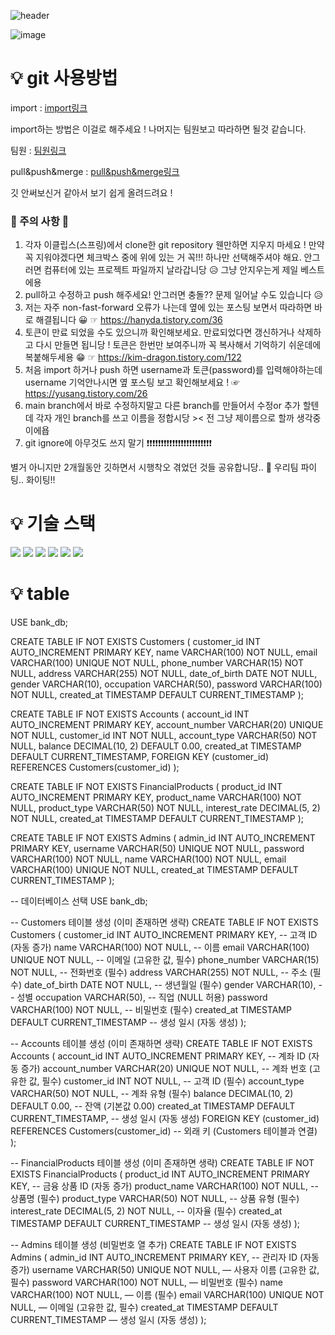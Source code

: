 ![header](https://capsule-render.vercel.app/api?type=rounded&color=4F9E00&height=250&section=header&text=clover_pay&fontSize=80&fontColor=705A64&stroke=3A2F32&strokeWidth=2&animation=blinking)


![image](https://github.com/jun981125/bank_web_project/assets/139423925/64dc2c69-20f4-44b3-bfa4-1c581a559617)


# 💡 git 사용방법

  import : <a href="https://jin2rang.tistory.com/m/entry/GitHub%EC%97%90%EC%84%9C-%EC%8A%A4%ED%94%84%EB%A7%81%EB%B6%80%ED%8A%B8-%ED%94%84%EB%A1%9C%EC%A0%9D%ED%8A%B8-import%ED%95%98%EA%B8%B0">import링크</a>

  import하는 방법은 이걸로 해주세요 ! 나머지는 팀원보고 따라하면 될것 같습니다. 

  팀원 : <a href="https://uni.rejoice-it.com/m/entry/Git-%EC%9D%B4%ED%81%B4%EB%A6%BD%EC%8A%A4-%EC%97%B0%EB%8F%99-%ED%98%91%EC%97%85%ED%95%98%EA%B8%B0-2-%ED%8C%80%EC%9B%90">팀원링크</a>
  
  pull&push&merge : <a href="https://uni.rejoice-it.com/m/entry/Git-%EC%9D%B4%ED%81%B4%EB%A6%BD%EC%8A%A4-%EC%97%B0%EB%8F%99-%ED%98%91%EC%97%85%ED%95%98%EA%B8%B0-3-pull-push">pull&push&merge링크</a>
  
  깃 안써보신거 같아서 보기 쉽게 올려드려요 ! 

### 🚫 주의 사항 🚫
1. 각자 이클립스(스프링)에서 clone한 git repository 웬만하면 지우지 마세요 ! 만약 꼭 지워야겠다면 체크박스 중에 위에 있는 거 꼭!!! 하나만 선택해주셔야 해요. 안그러면 컴퓨터에 있는 프로젝트 파일까지 날라갑니당 😥 그냥 안지우는게 제일 베스트에용
2. pull하고 수정하고 push 해주세요! 안그러면 충돌?? 문제 일어날 수도 있습니다 😥
3. 저는 자주 non-fast-forward 오류가 나는데 옆에 있는 포스팅 보면서 따라하면 바로 해결됩니다 😀  ☞ https://hanyda.tistory.com/36
4. 토큰이 만료 되었을 수도 있으니까 확인해보세요. 만료되었다면 갱신하거나 삭제하고 다시 만들면 됩니당 ! 토큰은 한번만 보여주니까 꼭 복사해서 기억하기 쉬운데에 복붙해두세용 😁 ☞ https://kim-dragon.tistory.com/122
5. 처음 import 하거나 push 하면 username과 토큰(password)를 입력해야하는데 username 기억안나시면 옆 포스팅 보고 확인해보세요 ! ☞ https://yusang.tistory.com/26
6. main branch에서 바로 수정하지말고 다른 branch를 만들어서 수정or 추가 할텐데 각자 개인 branch를 쓰고 이름을 정합시당 >< 전 그냥 제이름으로 할까 생각중이에욥
7. git ignore에 아무것도 쓰지 말기 ❗❗❗❗❗❗❗❗❗❗❗❗❗❗❗❗❗❗❗❗❗❗❗
   
  별거 아니지만 2개월동안 깃하면서 시행착오 겪었던 것들 공유합니당.. 🐷 우리팀 파이팅..  화이팅!!

# 💡 기술 스택
<img src="https://img.shields.io/badge/Java-007396?style=for-the-badge&logo=Java&logoColor=white"> <img src="https://img.shields.io/badge/Spring boot-6DB33F?style=for-the-badge&logo=Spring boot&logoColor=white"> <img src="https://img.shields.io/badge/HTML5-E34F26?style=for-the-badge&logo=HTML5&logoColor=white"> <img src="https://img.shields.io/badge/CSS3-1572B6?style=for-the-badge&logo=CSS3&logoColor=white"> 
<img src="https://img.shields.io/badge/MariaDB-003545?style=for-the-badge&logo=MariaDB&logoColor=white">
<img src="https://img.shields.io/badge/JavaScript-F7DF1E?style=for-the-badge&logo=JavaScript&logoColor=white">




# 💡 table
USE bank_db;

CREATE TABLE IF NOT EXISTS Customers (
    customer_id INT AUTO_INCREMENT PRIMARY KEY,
    name VARCHAR(100) NOT NULL,
    email VARCHAR(100) UNIQUE NOT NULL,
    phone_number VARCHAR(15) NOT NULL,
    address VARCHAR(255) NOT NULL,
    date_of_birth DATE NOT NULL,
    gender VARCHAR(10),
    occupation VARCHAR(50),
    password VARCHAR(100) NOT NULL,
    created_at TIMESTAMP DEFAULT CURRENT_TIMESTAMP
);

CREATE TABLE IF NOT EXISTS Accounts (
    account_id INT AUTO_INCREMENT PRIMARY KEY,
    account_number VARCHAR(20) UNIQUE NOT NULL,
    customer_id INT NOT NULL,
    account_type VARCHAR(50) NOT NULL,
    balance DECIMAL(10, 2) DEFAULT 0.00,
    created_at TIMESTAMP DEFAULT CURRENT_TIMESTAMP,
    FOREIGN KEY (customer_id) REFERENCES Customers(customer_id)
);

CREATE TABLE IF NOT EXISTS FinancialProducts (
    product_id INT AUTO_INCREMENT PRIMARY KEY,
    product_name VARCHAR(100) NOT NULL,
    product_type VARCHAR(50) NOT NULL,
    interest_rate DECIMAL(5, 2) NOT NULL,
    created_at TIMESTAMP DEFAULT CURRENT_TIMESTAMP
);

CREATE TABLE IF NOT EXISTS Admins (
    admin_id INT AUTO_INCREMENT PRIMARY KEY,
    username VARCHAR(50) UNIQUE NOT NULL,
    password VARCHAR(100) NOT NULL,
    name VARCHAR(100) NOT NULL,
    email VARCHAR(100) UNIQUE NOT NULL,
    created_at TIMESTAMP DEFAULT CURRENT_TIMESTAMP
);







-- 데이터베이스 선택
USE bank_db;

-- Customers 테이블 생성 (이미 존재하면 생략)
CREATE TABLE IF NOT EXISTS Customers (
    customer_id INT AUTO_INCREMENT PRIMARY KEY, -- 고객 ID (자동 증가)
    name VARCHAR(100) NOT NULL, -- 이름
    email VARCHAR(100) UNIQUE NOT NULL, -- 이메일 (고유한 값, 필수)
    phone_number VARCHAR(15) NOT NULL, -- 전화번호 (필수)
    address VARCHAR(255) NOT NULL, -- 주소 (필수)
    date_of_birth DATE NOT NULL, -- 생년월일 (필수)
    gender VARCHAR(10), -- 성별
    occupation VARCHAR(50), -- 직업 (NULL 허용)
    password VARCHAR(100) NOT NULL, -- 비밀번호 (필수)
    created_at TIMESTAMP DEFAULT CURRENT_TIMESTAMP -- 생성 일시 (자동 생성)
);

-- Accounts 테이블 생성 (이미 존재하면 생략)
CREATE TABLE IF NOT EXISTS Accounts (
    account_id INT AUTO_INCREMENT PRIMARY KEY, -- 계좌 ID (자동 증가)
    account_number VARCHAR(20) UNIQUE NOT NULL, -- 계좌 번호 (고유한 값, 필수)
    customer_id INT NOT NULL, -- 고객 ID (필수)
    account_type VARCHAR(50) NOT NULL, -- 계좌 유형 (필수)
    balance DECIMAL(10, 2) DEFAULT 0.00, -- 잔액 (기본값 0.00)
    created_at TIMESTAMP DEFAULT CURRENT_TIMESTAMP, -- 생성 일시 (자동 생성)
    FOREIGN KEY (customer_id) REFERENCES Customers(customer_id) -- 외래 키 (Customers 테이블과 연결)
);

-- FinancialProducts 테이블 생성 (이미 존재하면 생략)
CREATE TABLE IF NOT EXISTS FinancialProducts (
    product_id INT AUTO_INCREMENT PRIMARY KEY, -- 금융 상품 ID (자동 증가)
    product_name VARCHAR(100) NOT NULL, -- 상품명 (필수)
    product_type VARCHAR(50) NOT NULL, -- 상품 유형 (필수)
    interest_rate DECIMAL(5, 2) NOT NULL, -- 이자율 (필수)
    created_at TIMESTAMP DEFAULT CURRENT_TIMESTAMP -- 생성 일시 (자동 생성)
);

-- Admins 테이블 생성 (비밀번호 열 추가)
CREATE TABLE IF NOT EXISTS Admins (
    admin_id INT AUTO_INCREMENT PRIMARY KEY, -- 관리자 ID (자동 증가)
    username VARCHAR(50) UNIQUE NOT NULL, — 사용자 이름 (고유한 값, 필수)
    password VARCHAR(100) NOT NULL, — 비밀번호 (필수)
    name VARCHAR(100) NOT NULL, — 이름 (필수)
    email VARCHAR(100) UNIQUE NOT NULL, — 이메일 (고유한 값, 필수)
    created_at TIMESTAMP DEFAULT CURRENT_TIMESTAMP — 생성 일시 (자동 생성)
);
